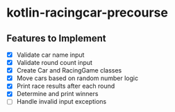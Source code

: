 # kotlin-racingcar-precourse

## Features to Implement

- [X] Validate car name input
- [X] Validate round count input
- [X] Create Car and RacingGame classes
- [X] Move cars based on random number logic
- [X] Print race results after each round
- [X] Determine and print winners
- [ ] Handle invalid input exceptions

